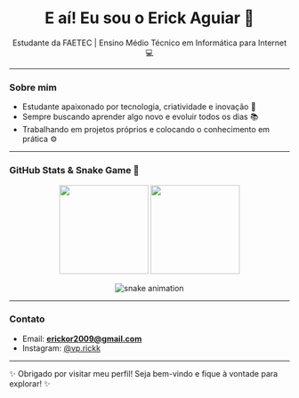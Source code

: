 <h1 align="center">E aí! Eu sou o Erick Aguiar 👋</h1>

<p align="center">
  Estudante da FAETEC | Ensino Médio Técnico em Informática para Internet 💻
</p>

---

### Sobre mim

- Estudante apaixonado por tecnologia, criatividade e inovação 🚀  
- Sempre buscando aprender algo novo e evoluir todos os dias 📚  
- Trabalhando em projetos próprios e colocando o conhecimento em prática ⚙️

---

### GitHub Stats & Snake Game 🐍

<p align="center">
  <img height="160em" src="https://github-readme-stats.vercel.app/api?username=Erick9s&show_icons=true&title_color=ff0000&text_color=ffffff&icon_color=ff0000&bg_color=000000&border_color=ff0000"/>
  <img height="160em" src="https://github-readme-stats.vercel.app/api/top-langs/?username=Erick9s&layout=compact&title_color=ff0000&text_color=ffffff&bg_color=000000&border_color=ff0000"/>
</p>

<p align="center">
  <img src="https://raw.githubusercontent.com/Erick9s/Erick9s/output/github-contribution-grid-snake.svg" alt="snake animation"/>
</p>

---

### Contato

- Email: **erickor2009@gmail.com**  
- Instagram: [@vp.rickk](https://instagram.com/vp.rickk)

---

✨ Obrigado por visitar meu perfil! Seja bem-vindo e fique à vontade para explorar! ✨
